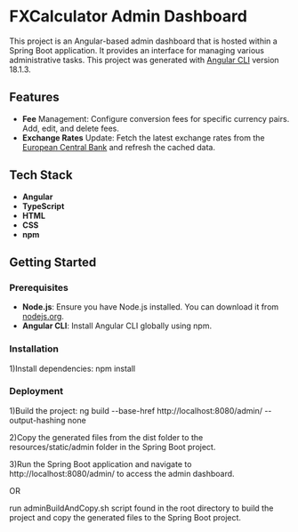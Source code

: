 # FXCalculator Admin Dashboard

This project is an Angular-based admin dashboard that is hosted within a Spring Boot application. It provides an interface for managing various administrative tasks.
This project was generated with [Angular CLI](https://github.com/angular/angular-cli) version 18.1.3.

## Features

- **Fee** Management: Configure conversion fees for specific currency pairs. Add, edit, and delete fees.
- **Exchange Rates** Update: Fetch the latest exchange rates from the [European Central Bank](https://www.ecb.europa.eu/stats/policy_and_exchange_rates/euro_reference_exchange_rates/html/index.en.html) and refresh the cached data.


## Tech Stack

- **Angular**
- **TypeScript**
- **HTML**
- **CSS**
- **npm**

## Getting Started

### Prerequisites

- **Node.js**: Ensure you have Node.js installed. You can download it from [nodejs.org](https://nodejs.org/).
- **Angular CLI**: Install Angular CLI globally using npm.

### Installation

1)Install dependencies:
npm install

### Deployment

1)Build the project:
ng build --base-href http://localhost:8080/admin/ --output-hashing none

2)Copy the generated files from the dist folder to the resources/static/admin folder in the Spring Boot project.

3)Run the Spring Boot application and navigate to http://localhost:8080/admin/ to access the admin dashboard.

OR

run adminBuildAndCopy.sh script found in the root directory  to build the project and copy the generated files to the Spring Boot project.
